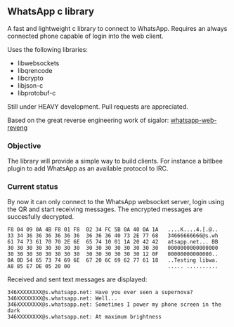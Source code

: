 ## WhatsApp c library

A fast and lightweight c library to connect to WhatsApp. Requires an always
connected phone capable of login into the web client.

Uses the following libraries:

- libwebsockets
- libqrencode
- libcrypto
- libjson-c
- libprotobuf-c

Still under HEAVY development. Pull requests are appreciated.

Based on the great reverse engineering work of sigalor:
[whatsapp-web-reveng](https://github.com/sigalor/whatsapp-web-reveng)

### Objective

The library will provide a simple way to build clients. For instance a bitlbee
plugin to add WhatsApp as an available protocol to IRC.

### Current status

By now it can only connect to the WhatsApp websocket server, login using the QR
and start receiving messages. The encrypted messages are succesfully decrypted.

	F8 04 09 0A 4B F8 01 F8  02 34 FC 5B 0A 40 0A 1A   ....K....4.[.@..
	33 34 36 36 36 36 36 36  36 36 36 40 73 2E 77 68   34666666666@s.wh
	61 74 73 61 70 70 2E 6E  65 74 10 01 1A 20 42 42   atsapp.net... BB
	30 30 30 30 30 30 30 30  30 30 30 30 30 30 30 30   0000000000000000
	30 30 30 30 30 30 30 30  30 30 30 30 30 30 12 0F   00000000000000..
	0A 0D 54 65 73 74 69 6E  67 20 6C 69 62 77 61 18   ..Testing libwa.
	A8 85 E7 DE 05 20 00                               ..... ..........

Received and sent text messages are displayed:

	346XXXXXXXX@s.whatsapp.net: Have you ever seen a supernova?
	346XXXXXXXX@s.whatsapp.net: Well...
	346XXXXXXXX@s.whatsapp.net: Sometimes I power my phone screen in the dark
	346XXXXXXXX@s.whatsapp.net: At maximum brightness

